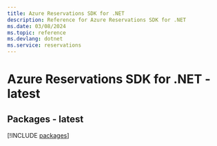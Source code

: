 ```yaml
---
title: Azure Reservations SDK for .NET
description: Reference for Azure Reservations SDK for .NET
ms.date: 03/08/2024
ms.topic: reference
ms.devlang: dotnet
ms.service: reservations
---
```

# Azure Reservations SDK for .NET - latest
## Packages - latest
[!INCLUDE [packages](reservations-index.md)]